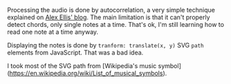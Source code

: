 Processing the audio is done by autocorrelation, a very simple technique
explained on [Alex Ellis' blog](https://alexanderell.is/posts/tuner/). The
main limitation is that it can't properly detect chords, only single notes at
a time. That's ok, I'm still learning how to read one note at a time anyway.

Displaying the notes is done by `tranform: translate(x, y)` SVG `path`
elements from JavaScript. That was a bad idea.

I took most of the SVG path from [Wikipedia's music symbol]
(https://en.wikipedia.org/wiki/List_of_musical_symbols).
